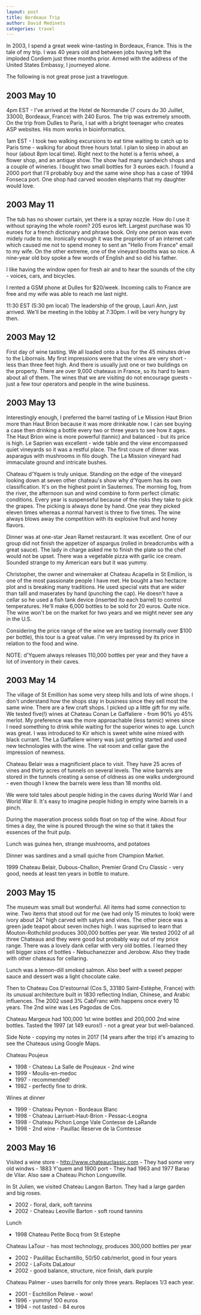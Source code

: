 ```yaml
---
layout: post
title: Bordeaux Trip
author: David Medinets
categories: travel
---
```


In 2003, I spend a great week wine-tasting in Bordeaux, France. This is the tale of my trip. I was 40 years old and between jobs having left the imploded Cordiem just three months prior. Armed with the address of the United States Embassy, I journeyed alone.

The following is not great prose just a travelogue.

## 2003 May 10

4pm EST - I've arrived at the Hotel de Normandie (7 cours du 30 Juillet, 33000, Bordeaux, France) with 240 Euros. The trip was extremely smooth. On the trip from Dulles to Paris, I sat with a bright teenager who creates ASP websites. His mom works in bioinformatics.

1am EST - I took two walking excursions to eat time waiting to catch up to Paris time - walking for about three hours total. I plan to sleep in about an hour (about 8pm local time). Right next to the hotel is a ferris wheel, a flower shop, and an antique show. The show had many sandwich shops and a couple of wineries. I bought two small bottles for 3 euroes each. I found a 2000 port that I'll probably buy and the same wine shop has a case of 1994 Fonseca port. One shop had carved wooden elephants that my daughter would love.

## 2003 May 11

The tub has no shower curtain, yet there is a spray nozzle. How do I use it without spraying the whole room? 205 euros left. Largest purchase was 10 euroes for a french dictionary and phrase book. Only one person was even midely rude to me. Ironically enough it was the proprietor of an internet cafe which caused me not to spend money to sent an "Hello From France" email to my wife. On the other extreme, one of the vineyard booths was so nice. A nine-year old boy spoke a few words of English and so did his father.

I like having the window open for fresh air and to hear the sounds of the city - voices, cars, and bicycles.

I rented a GSM phone at Dulles for $20/week. Incoming calls to France are free and my wife was able to reach me last night.

11:30 EST (5:30 pm local) The leadership of the group, Lauri Ann, just arrived. We'll be meeting in the lobby at 7:30pm. I will be very hungry by then.

## 2003 May 12

First day of wine tasting. We all loaded onto a bus for the 45 minutes drive to the Libornais. My first impressions were that the vines are very short - less than three feet high. And there is usually just one or two buildings on the property. There are over 9,000 chateaus in France, so its hard to learn about all of them. The wines that we are visiting do not encourage guests - just a few tour operators and people in the wine business.

## 2003 May 13

Interestingly enough, I preferred the barrel tasting of Le Mission Haut Brion more than Haut Brion because it was more drinkable now. I can see buying a case then drinking a bottle every two or three years to see how it ages. The Haut Brion wine is more powerful (tannic) and balanced - but its price is high. Le Saprien was excellent - wide table and the view encompassed quiet vineyards so it was a restful place. The first coure of dinner was asparagus with mushrooms in filo dough. The La Mission vineyard had immaculate ground and intricate bushes.

Chateau d'Yquem is truly unique. Standing on the edge of the vineyard looking down at seven other chateau's show why d'Yquem has its own classification. It's on the highest point in Sauternes. The morning fog, from the river, the afternoon sun and wind combine to form perfect climatic conditions. Every year is suspenseful because of the risks they take to pick the grapes. The picking is always done by hand. One year they picked eleven times whereas a normal harvest is three to five times. The wine always blows away the competition with its explosive fruit and honey flavors.

Dinner was at one-star Jean Ramet restaurant. It was excellent. One of our group did not finish the appetizer of aspargus (rolled in breadcrumbs with a great sauce). The lady in charge asked me to finish the plate so the chef would not be upset. There was a vegetable pizza with garlic ice cream. Sounded strange to my American ears but it was yummy.

Christopher, the owner and winemaker at Chateau Acapella in St Emilion, is one of the most passionate people I have met. He bought a two hectacre plot and is breaking many traditions. He used special vats that are wider than talll and maserates by hand (punching the cap). He doesn't have a cellar so he used a fish tank device (inserted ito each barrel) to control temperatures. He'll make 6,000 bottles to be sold for 20 euros. Quite nice. The wine won't be on the market for two years and we might never see any in the U.S.

Considering the price range of the wine we are tasting (normally over $100 per bottle), this tour is a great value. I'm very impressed by its price in relation to the food and wine.

NOTE: d'Yquem always releases 110,000 bottles per year and they have a lot of inventory in their caves.

## 2003 May 14

The village of St Emillion has some very steep hills and lots of wine shops. I don't understand how the shops stay in business since they sell most the same wine. There are a few craft shops. I picked up a little gift for my wife. We tested five(!) wines at Chateau Conan Le Gaffaliere - from 90% yo 45% merlot. My preference was the more approachable (less tannic) wines since I need something to drink while waiting for the superior wines to age. Lunch was great. I was introduced to Kir which is sweet white wine mixed with black currant. The La Gaffaliere winery was just getting started and used new technologies with the wine. The vat room and cellar gave the impression of newness.

Chateau Belair was a magnificient place to visit. They have 25 acres of vines and thirty acres of tunnels on several levels. The wine barrels are stored in the tunnels creating a sense of oldness as one walks underground - even though I knew the barrels were less than 18 months old.

We were told tales about people hiding in the caves during World War I and World War II. It's easy to imagine people hiding in empty wine barrels in a pinch.

During the maseration process solids float on top of the wine. About four times a day, the wine is poured through the wine so that it takes the essences of the fruit pulp.

Lunch was guinea hen, strange mushrooms, and potatoes

Dinner was sardines and a small quiche from Champion Market.

1999 Chateau Belair, Dubous-Challon, Premier Grand Cru Classic - very good, needs at least ten years in bottle to mature.

## 2003 May 15

The museum was small but wonderful. All items had some connection to wine. Two items that stood out for me (we had only 15 minutes to look) were ivory about 24" high carved with satyrs and vines. The other piece was a green jade teapot about seven inches high. I was suprised to learn that Mouton-Rothchild produces 300,000 bottles per year. We tested 2002 of all three Chateaus and they were good but probably way out of my price range. There was a lovely dank cellar with very old bottles. I learned they sell bigger sizes of bottles - Nebuchanezzer and Jerobow. Also they trade with other chateaus for cellaring.

Lunch was a lemon-dill smoked salmon. Also beef with a sweet pepper sauce and dessert was a light chocolate cake.

Then to Chateau Cos D'estournal (Cos S, 33180 Saint-Estèphe, France) with its unusual architecture built in 1830 reflecting Indian, Chinese, and Arabic influences. The 2002 used 3% CabFranc with happens once every 10 years. The 2nd wine was Les Pagodas de Cos.

Chateau Margeux had 100,000 1st wine bottles and 200,000 2nd wine bottles. Tasted the 1997 (at 149 euros!) - not a great year but well-balanced.

Side Note - copying my notes in 2017 (14 years after the trip) it's amazing to see the Chateaus using Google Maps.

Chateau Poujeux

* 1998 - Chateau La Salle de Poujeaux - 2nd wine
* 1999 - Moulis-en-medoc
* 1997 - recommended!
* 1982 - perfectly fine to drink.

Wines at dinner

* 1999 - Chateau Peynon - Bordeaux Blanc
* 1998 - Chateau Larriuet-Haut-Brion - Pessac-Leogna
* 1998 - Chateau Pichon Longe Vale Contesse de LaRande
* 1998 - 2nd wine - Pauillac Reserve de la Comtesse

## 2003 May 16

Visited a wine store - http://www.chateauclassic.com - They had some very old windws - 1883 Y'quem and 1900 port - They had 1963 and 1977 Barao de Vilar. Also saw a Chateau Pichon Longueville.

In St Julien, we visited Chateau Langon Barton. They had a large garden and big roses.

* 2002 - floral, dark, soft tannins
* 2002 - Chateau Leoville Barton - soft round tannins


Lunch

* 1998 Chateau Petite Bocq from St Estephe

Chateau LaTour - has most technology, produces 300,000 bottles per year

* 2002 - Paulillac Eschantillo, 50/50 cab/merlot, good in four years
* 2002 - LaFoits DaLatour
* 2002 - good balance, structure, nice finish, dark purple

Chateau Palmer - uses barrells for only three years. Replaces 1/3 each year.

* 2001 - Eschtillon Peleve - wow!
* 1996 - yummy! 100 euros
* 1994 - not tasted - 84 euros
